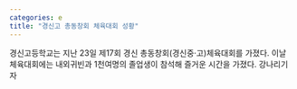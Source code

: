 ```yaml
---
categories: e
title: "경신고 총동창회 체육대회 성황"
---
```

경신고등학교는 지난 23일 제17회 경신 총동창회(경신중·고)체육대회를 가졌다. 이날 체육대회에는 내외귀빈과 1천여명의 졸업생이 참석해 즐거운 시간을 가졌다. 강나리기자
